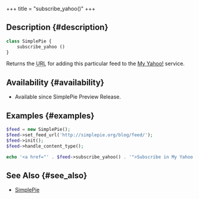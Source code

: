 +++
title = "subscribe_yahoo()"
+++

## Description {#description}

```php
class SimplePie {
    subscribe_yahoo ()
}
```

Returns the <abbr title="Uniform Resource Locator">URL</abbr> for adding this particular feed to the [My Yahoo!](http://my.yahoo.com/) service.

## Availability {#availability}

- Available since SimplePie Preview Release.

## Examples {#examples}

```php
$feed = new SimplePie();
$feed->set_feed_url('http://simplepie.org/blog/feed/');
$feed->init();
$feed->handle_content_type();

echo '<a href="' . $feed->subscribe_yahoo() . '">Subscribe in My Yahoo!</a>';
```

## See Also {#see_also}

- [SimplePie](@/wiki/reference/simplepie/_index.md)
